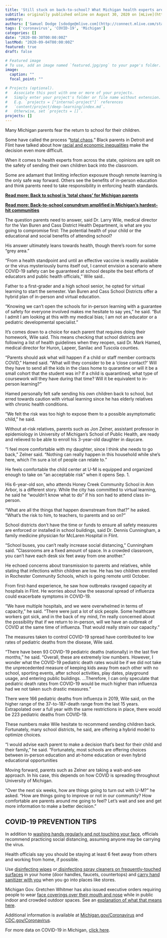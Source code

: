 ```yaml
---
title: 'Still stuck on back-to-school? What Michigan health experts are deciding for their own kids'
subtitle: originally published online on August 30, 2020 on [mLive](https://www.mlive.com/coronavirus/2020/08/still-stuck-on-back-to-school-what-michigan-health-experts-are-deciding-for-their-own-kids.html)
summary: 
authors: ['Samuel Dodge [sdodge@mlive.com](http://connect.mlive.com/staff/sdodge/posts.html)']
tags: ['coronavirus', 'COVID-19', 'Michigan']
categories: []
date: "2020-08-30T00:00:00Z"
lastMod: "2020-09-04T00:00:00Z"
featured: true
draft: false

# Featured image
# To use, add an image named `featured.jpg/png` to your page's folder. 
image:
  caption: ""
  focal_point: ""

# Projects (optional).
#   Associate this post with one or more of your projects.
#   Simply enter your project's folder or file name without extension.
#   E.g. `projects = ["internal-project"]` references 
#   `content/project/deep-learning/index.md`.
#   Otherwise, set `projects = []`.
projects: []
---
```

Many Michigan parents fear the return to school for their children.

Some have called the process “[total chaos](https://www.mlive.com/public-interest/2020/08/back-to-school-is-total-chaos-for-michigan-parents.html).” Black parents in Detroit and Flint have talked about how [racial and economic inequalities](https://www.mlive.com/public-interest/2020/08/back-to-school-conundrum-amplified-in-michigans-hardest-hit-communities.html) make the decision even more difficult.

When it comes to health experts from across the state, opinions are split on the safety of sending their own children back into the classroom.

Some are adamant that limiting infection exposure though remote learning is the only safe way forward. Others see the benefits of in-person education and think parents need to take responsibility in enforcing health standards.

**[Read more: Back to school is ‘total chaos’ for Michigan parents](https://www.mlive.com/public-interest/2020/08/back-to-school-is-total-chaos-for-michigan-parents.html)**

**[Read more: Back-to-school conundrum amplified in Michigan’s hardest-hit communities](https://www.mlive.com/public-interest/2020/08/back-to-school-conundrum-amplified-in-michigans-hardest-hit-communities.html)**


The question parents need to answer, said Dr. Larry Wile, medical director for the Van Buren and Cass District Health Department, is what are you going to compromise first: The potential health of your child or the educational and social benefits of attending school?

His answer ultimately leans towards health, though there’s room for some “grey area.”

“From a health standpoint and until an effective vaccine is readily available or the virus mysteriously burns itself out, I cannot envision a scenario where COVID-19 safety can be guaranteed at school despite the best efforts of educators and public health officials,” Wile said..

Father to a first-grader and a high school senior, he opted for virtual learning to start the semester. Van Buren and Cass School Districts offer a hybrid plan of in-person and virtual education.

“Knowing we can’t open the schools for in-person learning with a guarantee of safety for everyone involved makes me hesitate to say yes,” he said. “But I admit I am looking at this with my medical bias; I am not an educator or a pediatric developmental specialist.”

It’s comes down to a choice for each parent that requires doing their homework, Wile said. This means checking that school districts are following a list of health guidelines when they reopen, said Dr. Mark Hamed, medical director for Huron, Lapeer, Sanilac and Tuscola counties.

“Parents should ask what will happen if a child or staff member contracts COVID,” Hamed said. “What will they consider to be a ‘close contact?’ Will they have to send all the kids in the class home to quarantine or will it be a small cohort that the student was in? If a child is quarantined, what type of coursework will they have during that time? Will it be equivalent to in-person learning?”

Hamed personally felt safe sending his own children back to school, but erred towards caution with virtual learning since he has elderly relatives with chronic health conditions.

“We felt the risk was too high to expose them to a possible asymptomatic child,” he said.

Without at-risk relatives, parents such as Jon Zelner, assistant professor in epidemiology in University of Michigan’s School of Public Health, are ready and relieved to be able to enroll his 3-year-old daughter in daycare.

“I feel more comfortable with my daughter, since I think she needs to go back,” Zelner said. “Nothing can really happen in this household while she’s here, which I’m sure a lot of people can relate to.”

He feels comfortable the child center at U-M is equipped and organized enough to take on “an acceptable risk” when it opens Sep. 1.

His 6-year-old son, who attends Honey Creek Community School in Ann Arbor, is a different story. While the city has committed to virtual learning, he said he “wouldn’t know what to do” if his son had to attend class in-person.

“What are all the things that happen downstream from that?” he asked. “What’s the risk to him, to teachers, to parents and so on?”

School districts don’t have the time or funds to ensure all safety measures are enforced or installed in school buildings, said Dr. Dennis Cunningham, a family medicine physician for McLaren Hospital in Flint.

“School buses, you can’t really increase social distancing,” Cunningham said. “Classrooms are a fixed amount of space. In a crowded classroom, you can’t have each desk six feet away from one another.”

He echoed concerns about transmission to parents and relatives, while stating that infections within children are low. He has two children enrolled in Rochester Community Schools, which is going remote until October.

From first-hand experience, he saw how outbreaks ravaged capacity at hospitals in Flint. He worries about how the seasonal spread of influenza could exacerbate symptoms in COVID-19.

“We have multiple hospitals, and we were overwhelmed in terms of capacity,” he said. “There were just a lot of sick people. Some healthcare workers got sick, and in the back of my mind, I’m really concerned about the possibility that if we return to in-person, will we have an outbreak of COVID at the same time of influenza. That would really strain our capacity.”

The measures taken to control COVID-19 spread have contributed to low rates of pediatric deaths from the disease, Wile said.

“There have been 93 COVID-19 pediatric deaths (nationally) in the last five months,” he said. “Overall, these are extremely low numbers. However, I wonder what the COVID-19 pediatric death rates would be if we did not take the unprecedented measure of keeping kids away from each other with no school, sporting events, after school activities, play dates, playground usage, and entering public buildings. ...Therefore, I can only speculate that pediatric death rates from COVID-19 would be much higher than influenza had we not taken such drastic measures.”

There were 166 pediatric deaths from influenza in 2019, Wile said, on the higher range of the 37-to-187-death range from the last 15 years. Extrapolated over a full year with the same restrictions in place, there would be 223 pediatric deaths from COVID-19.

These numbers make Wile hesitate to recommend sending children back. Fortunately, many school districts, he said, are offering a hybrid model to optimize choices.

“I would advise each parent to make a decision that’s best for their child and their family,” he said. “Fortunately, most schools are offering choices between in-person education and at-home education or even hybrid educational opportunities

Moving forward, parents such as Zelner are taking a wait-and-see approach. In his case, this depends on how COVID is spreading throughout University of Michigan.

“Over the next six weeks, how are things going to turn out with U-M?” he asked. “How are things going to improve or not in our community? How comfortable are parents around me going to feel? Let’s wait and see and get more information to make a better decision.”

## COVID-19 PREVENTION TIPS

In addition to [washing hands regularly and not touching your face](https://www.amazon.com/s?ots=1&tag=advancemichig-20&linkCode=w50&k=antibacterial+hand+soap&ref=nb_sb_noss_1), officials recommend practicing social distancing, assuming anyone may be carrying the virus.

Health officials say you should be staying at least 6 feet away from others and working from home, if possible.

Use [disinfecting wipes](https://www.amazon.com/s?ots=1&tag=advancemichig-20&linkCode=w50&k=disinfecting+wipes&crid=3HZH7H3G4F3WH&sprefix=disinfect%2Caps%2C154&ref=nb_sb_ss_i_1_9) or[ disinfecting spray cleaners on frequently-touched surfaces](https://www.amazon.com/s?ots=1&tag=advancemichig-20&linkCode=w50&k=disinfecting+spray+cleaner&crid=35YQDS5TUY35D&sprefix=disinfecting+spray%2Caps%2C150&ref=nb_sb_ss_i_3_18) in your home (door handles, faucets, countertops) and [carry hand sanitizer with you](https://www.amazon.com/hand-sanitizer/s?ots=1&slotNum=0&imprToken=1eb91415-7825-6440-3bc&tag=advancemichig-20&linkCode=w50&k=hand+sanitizer) when you go into places like stores.

Michigan Gov. Gretchen Whitmer has also issued executive orders requiring people to wear [face coverings over their mouth and nose](https://www.amazon.com/s?ots=1&tag=advancemichig-20&linkCode=w50&k=face+coverings&ref=nb_sb_noss_1) while in public indoor and crowded outdoor spaces. See an [explanation of what that means here](https://www.mlive.com/public-interest/2020/07/when-and-where-masks-are-required-in-michigan-now.html).

Additional information is available at [Michigan.gov/Coronavirus](https://nam01.safelinks.protection.outlook.com/?url=https%3A%2F%2Flnks.gd%2Fl%2FeyJhbGciOiJIUzI1NiJ9.eyJidWxsZXRpbl9saW5rX2lkIjoxMDQsInVyaSI6ImJwMjpjbGljayIsImJ1bGxldGluX2lkIjoiMjAyMDAzMTguMTg5MTM5NzEiLCJ1cmwiOiJodHRwczovL3d3dy5taWNoaWdhbi5nb3YvQ29yb25hdmlydXMifQ.tqA0V6P-0WRBuousVhOLS8_lkPVYYNXXW41Tl89IUBY%2Fbr%2F76262633195-l&data=02%7C01%7CTGMITERN%40mlive.com%7C68acf675bec94a0a61f608d7f134da18%7C1fe6294574e64203848fb9b82929f9d4%7C0%7C0%7C637243081603879863&sdata=Ur99eOPgtWDsU%2BWxoot6Pb1z%2BMyaq7908vKdidsEezI%3D&reserved=0) and [CDC.gov/Coronavirus](https://nam01.safelinks.protection.outlook.com/?url=https%3A%2F%2Flnks.gd%2Fl%2FeyJhbGciOiJIUzI1NiJ9.eyJidWxsZXRpbl9saW5rX2lkIjoxMDUsInVyaSI6ImJwMjpjbGljayIsImJ1bGxldGluX2lkIjoiMjAyMDAzMTguMTg5MTM5NzEiLCJ1cmwiOiJodHRwczovL3d3dy5jZGMuZ292L0Nvcm9uYXZpcnVzIn0.NHMxrW4wPG_ChoyHTK6qKURXb8dR-tlAD-TzvM_pvdI%2Fbr%2F76262633195-l&data=02%7C01%7CTGMITERN%40mlive.com%7C68acf675bec94a0a61f608d7f134da18%7C1fe6294574e64203848fb9b82929f9d4%7C0%7C0%7C637243081603879863&sdata=9u%2B45L8kK%2B%2FvCok0aSv%2Fq6S0njXSpInAwGdRDERuvrc%3D&reserved=0).

For more data on COVID-19 in Michigan, [click here](https://www.mlive.com/coronavirus/data/).